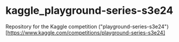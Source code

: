 # kaggle_playground-series-s3e24
Repository for the Kaggle competition ("playground-series-s3e24")[https://www.kaggle.com/competitions/playground-series-s3e24]
